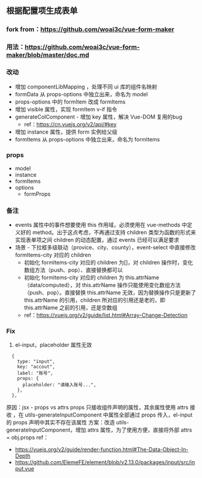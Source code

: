 ## 根据配置项生成表单

### fork from：https://github.com/woai3c/vue-form-maker

### 用法：https://github.com/woai3c/vue-form-maker/blob/master/doc.md

### 改动
- 增加 componentLibMapping ，处理不同 ui 库的组件名映射
- formData 从 props-options 中独立出来，命名为 model
- props-options 中的 formItem 改成 formItems
- 增加 visible 属性，实现 formItem v-if 指令
- generateColComponent - 增加 key 属性，解决 Vue-DOM 复用的bug
  - ref：https://cn.vuejs.org/v2/api/#key
- 增加 instance 属性，提供 form 实例给父级
- formItems 从 props-options 中独立出来，命名为 formItems

### props
- model
- instance
- formItems
- options
  - formProps

### 备注
- events 属性中的事件想要使用 this 作用域，必须使用在 vue-methods 中定义好的 method。出于这点考虑，不再通过支持 children 类型为函数的形式来实现表单项之间 children 的动态配置，通过 events 已经可以满足要求
- 场景 - 下拉框多级联动（provice、city、county），event-select 中直接修改 formItems-city 对应的 children
  - 初始化 formItems-city 对应的 children 为[]，对 children 操作时，变化数组方法（push、pop）、直接替换都可以
  - 初始化 formItems-city 对应的 children 为 this.attrName（data/computed），对 this.attrName 操作只能使用变化数组方法（push、pop）。直接替换 this.attrName 无效，因为替换操作只是更新了 this.attrName 的引用，children 所对应的引用还是老的，即 this.attrName 之前的引用，还是空数组
  - ref：https://vuejs.org/v2/guide/list.html#Array-Change-Detection


### Fix
1. el-input，placeholder 属性无效
```
  {
    type: "input",
    key: "accout",
    label: "账号",
    props: {
      placeholder: "请输入账号...",
    },
  },
```
原因：jsx - props vs attrs props 只接收组件声明的属性，其余属性使用 attrs 接收 ，在 utils-generateInputComponent 中属性全部通过 props 传入，el-input 的 props 声明中其实不存在该属性
方案：改造 utils-generateInputComponent，增加 attrs 属性，为了使用方便，直接将外部 attrs = obj.props 
ref：
* https://vuejs.org/v2/guide/render-function.html#The-Data-Object-In-Depth
* https://github.com/ElemeFE/element/blob/v2.13.0/packages/input/src/input.vue

